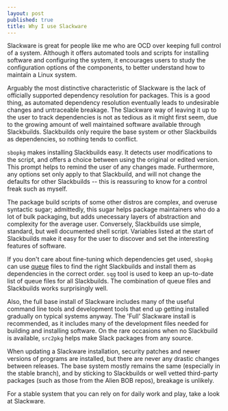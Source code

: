 ```yaml
---
layout: post
published: true
title: Why I use Slackware
---
```



Slackware is great for people like me who are OCD over keeping full control of a system. Although it offers automated tools and scripts for installing software and configuring the system, it encourages users to study the configuration options of the components, to better understand how to maintain a Linux system. 

Arguably the most distinctive characteristic of Slackware is the lack of officially supported dependency resolution for packages. This is a good thing, as automated dependency resolution eventually leads to undesirable changes and untraceable breakage. The Slackware way of leaving it up to the user to track dependencies is not as tedious as it might first seem, due to the growing amount of well maintained software available through Slackbuilds. Slackbuilds only require the base system or other Slackbuilds as dependencies, so nothing tends to conflict.

`sbopkg` makes installing Slackbuilds easy. It detects user modifications to the script, and offers a choice between using the original or edited version. This prompt helps to remind the user of any changes made. Furthermore, any options set only apply to that Slackbuild, and will not change the defaults for other Slackbuilds -- this is reassuring to know for a control freak such as myself.

The package build scripts of some other distros are complex, and overuse syntactic sugar; admittedly, this sugar helps package maintainers who do a lot of bulk packaging, but adds unecessary layers of abstraction and complexity for the average user. Conversely, Slackbuilds use simple, standard, but well documented shell script. Variables listed at the start of Slackbuilds make it easy for the user to discover and set the interesting features of software.

If you don't care about fine-tuning which dependencies get used, `sbopkg` can use [queue](http://www.sbopkg.org/queues.php) files to find the right Slackbuilds and install them as dependencies in the correct order. `sqg` tool is used to keep an up-to-date list of queue files for all Slackbuilds. The combination of queue files and Slackbuilds works surprisingly well. 

Also, the full base install of Slackware includes many of the useful command line tools and development tools that end up getting installed gradually on typical systems anyway. The 'Full' Slackware install is recommended, as it includes many of the development files needed for building and installing software. On the rare occasions when no Slackbuild is available, `src2pkg` helps make Slack packages from any source.

When updating a Slackware installation, security patches and newer versions of programs are installed, but there are never any drastic changes between releases. The base system mostly remains the same (especially in the stable branch), and by sticking to Slackbuilds or well vetted third-party packages (such as those from the Alien BOB repos), breakage is unlikely.

For a stable system that you can rely on for daily work and play, take a look at Slackware.
